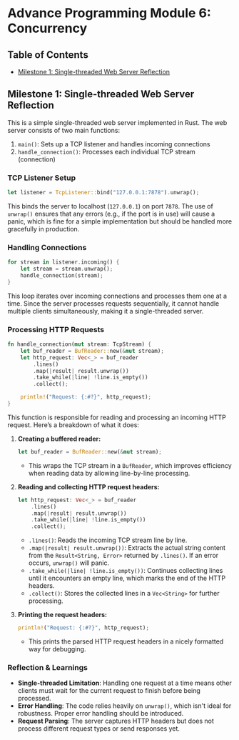 # Advance Programming Module 6: Concurrency

## Table of Contents
* [Milestone 1: Single-threaded Web Server Reflection](#milestone-1-single-threaded-web-server-reflection)

## Milestone 1: Single-threaded Web Server Reflection

This is a simple single-threaded web server implemented in Rust. The web server consists of two main functions:

1. `main()`: Sets up a TCP listener and handles incoming connections
2. `handle_connection()`: Processes each individual TCP stream (connection)

### TCP Listener Setup

```rust
let listener = TcpListener::bind("127.0.0.1:7878").unwrap();
```

This binds the server to localhost (`127.0.0.1`) on port `7878`. The use of `unwrap()` ensures that any errors (e.g., if the port is in use) will cause a panic, which is fine for a simple implementation but should be handled more gracefully in production.

### Handling Connections

```rust
for stream in listener.incoming() { 
    let stream = stream.unwrap();
    handle_connection(stream);
}
```

This loop iterates over incoming connections and processes them one at a time. Since the server processes requests sequentially, it cannot handle multiple clients simultaneously, making it a single-threaded server.

### Processing HTTP Requests

```rust
fn handle_connection(mut stream: TcpStream) {
    let buf_reader = BufReader::new(&mut stream);
    let http_request: Vec<_> = buf_reader
        .lines()
        .map(|result| result.unwrap())
        .take_while(|line| !line.is_empty())
        .collect();

    println!("Request: {:#?}", http_request);
}
```

This function is responsible for reading and processing an incoming HTTP request. Here’s a breakdown of what it does:

1. **Creating a buffered reader:**
   ```rust
   let buf_reader = BufReader::new(&mut stream);
   ```
    - This wraps the TCP stream in a `BufReader`, which improves efficiency when reading data by allowing line-by-line processing.

2. **Reading and collecting HTTP request headers:**
   ```rust
   let http_request: Vec<_> = buf_reader
       .lines()
       .map(|result| result.unwrap())
       .take_while(|line| !line.is_empty())
       .collect();
   ```
    - `.lines()`: Reads the incoming TCP stream line by line.
    - `.map(|result| result.unwrap())`: Extracts the actual string content from the `Result<String, Error>` returned by `.lines()`. If an error occurs, `unwrap()` will panic.
    - `.take_while(|line| !line.is_empty())`: Continues collecting lines until it encounters an empty line, which marks the end of the HTTP headers.
    - `.collect()`: Stores the collected lines in a `Vec<String>` for further processing.

3. **Printing the request headers:**
   ```rust
   println!("Request: {:#?}", http_request);
   ```
    - This prints the parsed HTTP request headers in a nicely formatted way for debugging.

### Reflection & Learnings
- **Single-threaded Limitation**: Handling one request at a time means other clients must wait for the current request to finish before being processed.
- **Error Handling**: The code relies heavily on `unwrap()`, which isn't ideal for robustness. Proper error handling should be introduced.
- **Request Parsing**: The server captures HTTP headers but does not process different request types or send responses yet.


